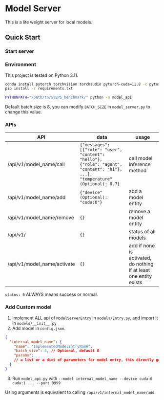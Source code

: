 # Model Server

This is a lite weight server for local models.

## Quick Start

### Start server

### Environment

This project is tested on Python 3.11.

```bash
conda install pytorch torchvision torchaudio pytorch-cuda=11.8 -c pytorch -c nvidia
pip install -r requirements.txt
```

```bash
PYTHONPATH="/path/to/STEPS_benchmark/" python -m model_api
```

Default batch size is 8, you can modify `BATCH_SIZE` in `model_server.py` to change this value.

### APIs

| API                         | data                                                                                                                           | usage                                                              |
|-----------------------------|--------------------------------------------------------------------------------------------------------------------------------|--------------------------------------------------------------------|
| /api/v1/model_name/call     | `{"messages": [{"role": "user", "content": "hello"}, {"role": "agent", "content": "hi"}, ...], "temperature" (Optional): 0.7}` | call model inference method                                        |
| /api/v1/model_name/add      | `{"device" (Optional): "cuda:0"} `                                                                                             | add a model entity                                                 |
| /api/v1/model_name/remove   | `{}`                                                                                                                           | remove a model entity                                              |
| /api/v1/                    | `{}`                                                                                                                           | status of all models                                               |
| /api/v1/model_name/activate | `{}`                                                                                                                           | add if none is activated, do nothing if at least one entity exists |

`status: 0` ALWAYS means success or normal.

### Add Custom model

1. Implement ALL api of `ModelServerEntry` in `models/Entry.py`, and import it in `models/__init__.py`
2. Add model in `config.json`.

```json
{
  "internal_model_name": {
    "name": "ImplementedModelEntryName",
    "batch_size": 4, // Optional, default 8
    "params":
    // a list or a dict of parameters for model entry, this directly goes to your entry's parameter
  }
}
```

3. Run `model_api.py` with `--model internal_model_name --device cuda:0 cuda:1 ... --port 9999`

Using arguments is equivalent to calling `/api/v1/internal_model_name/add`.